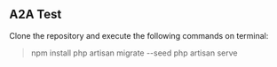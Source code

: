 ## A2A Test

Clone the repository and execute the following commands on terminal:

> npm install
> php artisan migrate --seed
> php artisan serve